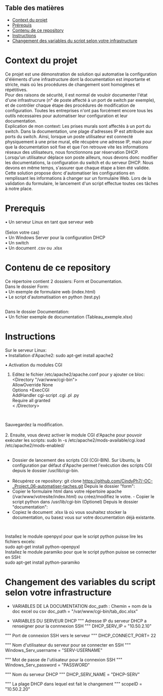 ## Table des matières
* [Context du projet](#context-du-projet)
* [Prérequis](#prerequis)
* [Contenu de ce repository](#contenu-de-ce-repository)
* [Instructions](#instructions)
* [Changement des variables du script selon votre infrastructure](#changement-des-variables-du-script-selon-votre-infrastructure)

# Context du projet
Ce projet est une démonstration de solution qui automatise la configuration d'éléments d'une infrastructure dont la documentation est importante et stricte, mais où les procédures de changement sont homogènes et répétitives. 
<br>
Pour des raisons de sécurité, il est normal de vouloir documenter l'état d'une infrastrucrure (n° de poste affecté à un port de switch par exemple), et de contrôler chaque étape des procédures de modification de configuration. Toutes les entreprises n'ont pas forcément encore tous les outils nécessaires pour automatiser leur configuration et leur documentation.
<br>
Explication de mon context: Les prises murals sont affectés à un port du switch. Dans la documentation, une plage d'adresses IP est attribuée aux ports du switch. Ainsi, lorsque un poste utilisateur est connecté physiquement à une prise mural, elle récupère une adresse IP, mais pour que la documentation soit fixe et que l'on retrouve vite les informations réseaux des utilisateurs, nous fonctionnons par réservation DHCP. Lorsqu'un utilisateur déplace son poste ailleurs, nous devons donc modifier les documentations, la configuration du switch et du serveur DHCP. Nous devons en même temps, s'assurer que chaque étape a bien été validée.
<br>
Cette solution propose donc d'automatiser les configurations en remplissant les informations à changer sur un formulaire Web. Lors de la validation du formulaire, le lancement d'un script effectue toutes ces tâches à notre place. 

# Prerequis
•	Un serveur Linux en tant que serveur web <br><br>
(Selon votre cas)<br>
•	Un Windows Server pour la configuration DHCP<br>
•	Un switch <br>
•	Un document .csv ou .xlsx <br>

# Contenu de ce repository
Ce répertoire contient 2 dossiers: Form et Documentation.<br>
Dans le dossier Form:<br>
•	Un exemple de formulaire web (index.html)<br>
•	Le script d'automatisation en python (test.py)<br>

<br>
Dans le dossier Documentation:<br>
•	Un fichier exemple de documentation (Tableau_exemple.xlsx)<br>

# Instructions
Sur le serveur Linux:<br>
•	Installation d'Apache2: sudo apt-get install apache2 <br>

•	Activation du modules CGI <br>
1.	Editez le fichier /etc/apache2/apache.conf pour y ajouter ce bloc:<br>
<Directory "/var/www/cgi-bin"> <br>
AllowOverride None <br>
Options +ExecCGI <br>
AddHandler cgi-script .cgi .pl .py <br>
Require all granted <br> < /Directory> <br>


<br>

Sauvegardez la modification.
<br><br>
2.	Ensuite, vous devez activer le module CGI d'Apache pour pouvoir exécuter les scripts:
sudo ln -s /etc/apache2/mods-available/cgi.load /etc/apache2/mods-enabled/
<br><br>
- Dossier de lancement des scripts CGI (CGI-BIN).
Sur Ubuntu, la configuration par défaut d'Apache permet l'exécution des scripts CGI depuis le dossier /usr/lib/cgi-bin.
<br><br>
- Récupérez ce repository: git clone https://github.com/CindyPh7/-OC-_Project_06-automatiser-taches.git
Depuis le dossier "form":
- Copier le formulaire html dans votre répertoire apache (/var/www/votresite/index.html) ou créez/modifiez le votre. - Copier le script python dans /usr/lib/cgi-bin
(Optionel) Depuis le dossier "documentation":
- Copiez le document .xlsx là où vous souhaitez stocker la documentation, ou basez vous sur votre documentation déjà existante.
<br>

Installez le module openpyxl pour que le script python puisse lire les fichiers excels:<br>
sudo apt-get install python-openpyxl
<br>
Installez le module paramiko pour que le script python puisse se connecter en SSH:<br>
sudo apt-get install python-paramiko
# Changement des variables du script selon votre infrastructure
- VARIABLES DE LA DOCUMENTATION doc_path : Chemin + nom de la doc excel ou csv
doc_path = "/var/www/cgi-bin/tab_doc.xlsx"

- VARIABLES DU SERVEUR DHCP
""" Adresse IP du serveur DHCP a renseigner pour la connnexion SSH """
DHCP_SERV_IP = "10.50.2.10"

""" Port de connexion SSH vers le serveur """
DHCP_CONNECT_PORT= 22

""" Nom d'utilisateur du serveur pour se connecter en SSH """
Windows_Serv_username = "SERV-USERNAME"

""" Mot de passe de l'utiisateur pour la connexion SSH """
Windows_Serv_password = "PASSWORD"

""" Nom du serveur DHCP """
DHCP_SERV_NAME = "DHCP-SERV"

""" La plage DHCP dans lequel est fait le changement """
scopeID = "10.50.2.20"

